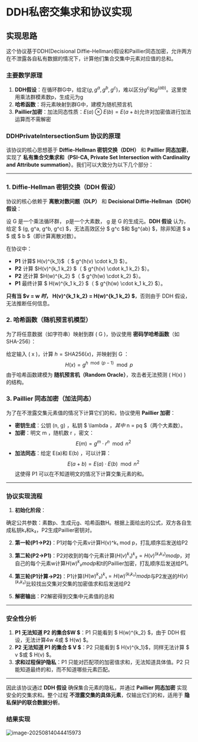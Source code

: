 # DDH私密交集求和协议实现

## 实现思路

这个协议基于DDH(Decisional Diffie-Hellman)假设和Paillier同态加密，允许两方在不泄露各自私有数据的情况下，计算他们集合交集中元素对应值的总和。

### 主要数学原理

1. **DDH假设**：在循环群G中，给定$(g, g^a, g^b, g^c)$，难以区分$g^c$和$g^(ab)$。这里使用乘法群模素数p，生成元为g
2. **哈希函数**：将元素映射到群G中，建模为随机预言机
3. **Paillier加密**：加法同态性质：$E(a) ⊗ E(b) = E(a + b)$允许对加密值进行加法运算而不需解密



### **DDHPrivateIntersectionSum 协议的原理**

该协议的核心思想基于 **Diffie-Hellman 密钥交换（DDH）** 和 **Paillier 同态加密**，实现了 **私有集合交集求和（PSI-CA, Private Set Intersection with Cardinality and Attribute summation）**。我们可以大致分为以下几个部分：

---

### **1. Diffie-Hellman 密钥交换（DDH 假设）**
协议的核心依赖于 **离散对数问题（DLP）** 和 **Decisional Diffie-Hellman（DDH）假设**：

设  G  是一个乘法循环群， p是一个大素数， g 是 G 的生成元。**DDH 假设** 认为，给定 $ (g, g^a, g^b, g^c) $，无法高效区分 $ g^c $和 $g^{ab} $，除非知道 $ a $ 或 $ b $（即计算离散对数）。

在协议中：
- **P1** 计算$ H(v)^{k_1}$（ $ g^{h(v) \cdot k_1} $）。
- **P2** 计算 $H(v)^{k_1 k_2} $（ $ g^{h(v) \cdot k_1 k_2} $）。
- **P2** 还计算 $H(w)^{k_2} $（ $ g^{h(w) \cdot k_2} $）。
- **P1** 最终计算 $ H(w)^{k_1 k_2} $（ $ g^{h(w) \cdot k_1 k_2} $）。

**只有当 $v = w $时，$ H(v)^{k_1 k_2} = H(w)^{k_1 k_2} $**，否则由于 DDH 假设，无法推断任何信息。



### **2. 哈希函数（随机预言机模型）**
为了将任意数据（如字符串）映射到群 \( G \)，协议使用 **密码学哈希函数**（如 SHA-256）：

给定输入 \( x \)，计算 $h = \text{SHA256}(x)$，并映射到 G ：
$$
H(x) = g^{h \mod (p-1)} \mod p
$$
由于哈希函数建模为 **随机预言机（Random Oracle）**，攻击者无法预测 \( H(x) \) 的结构。



### **3. Paillier 同态加密（加法同态）**
为了在不泄露交集元素值的情况下计算它们的和，协议使用 **Paillier 加密**：
- **密钥生成**：公钥 (n, g) ，私钥 $ \lambda $，其中$ n = pq $（两个大素数）。
- **加密**：明文  m ，随机数 r ，密文：
$$
    E(m) = g^m \cdot r^n \mod n^2
$$
- **加法同态**：给定 E(a)和 E(b) ，可以计算：
$$
E(a + b) = E(a) \cdot E(b) \mod n^2
$$
这使得 P1 可以在不知道明文的情况下计算交集元素的和。

------



### 协议实现流程

1. **初始化阶段**：

确定公共参数：素数p、生成元g、哈希函数H。根据上面给出的公式，双方各自生成私钥k₁和k₂，P2生成Paillier密钥对。

2. **第一轮(P1→P2)**：P1对每个元素v计算H(v)^k₁ mod p，打乱顺序后发送给P2

3. **第二轮(P2→P1)**：P2对收到的每个元素计算$(H(v)^k₁)^k₂ = H(v)^(k₁k₂) mod p$，对自己的每个元素w计算$H(w)^k₂ mod p$和t的Paillier加密，打乱顺序后发送给P1。

4. **第三轮(P1计算→P2)**：P1计算$(H(w)^k₂)^k₁ = H(w)^(k₁k₂) mod p$与P2发送的$H(v)^(k₁k₂)$比较找出交集对交集的加密值求和后发送给P2

5. **解密输出**：P2解密得到交集中元素值的总和

---

### **安全性分析**
1. **P1 无法知道 P2 的集合$W $**：P1 只能看到 $ H(w)^{k_2} $，由于 DDH 假设，无法计算4w 4或 $ H(w) $。
2. **P2 无法知道 P1 的集合 $ V $**：P2 只能看到 $ H(v)^{k_1}$，同样无法计算 $ v $或 $ H(v) $。
3. **求和过程保护隐私**：P1 只能对匹配项的加密值求和，无法知道具体值。P2 只能知道最终的和，而不知道哪些元素匹配。

---

因此该协议通过 **DDH 假设** 确保集合元素的隐私，并通过 **Paillier 同态加密** 实现安全的交集求和。整个过程 **不泄露交集的具体元素**，仅输出它们的和，适用于 **隐私保护的联合数据分析**。



### 结果实现

![image-20250814044415973](C:\Users\LuoJY\AppData\Roaming\Typora\typora-user-images\image-20250814044415973.png)
